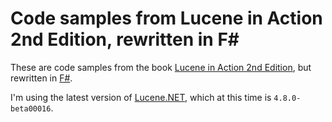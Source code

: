# Code samples from Lucene in Action 2nd Edition, rewritten in F#

These are code samples from the book [Lucene in Action 2nd Edition](https://www.manning.com/books/lucene-in-action-second-edition), but rewritten in 
[F#](https://learn.microsoft.com/en-us/dotnet/fsharp/what-is-fsharp).

I'm using the latest version of [Lucene.NET](https://lucenenet.apache.org/), which at this time is `4.8.0-beta00016`.
